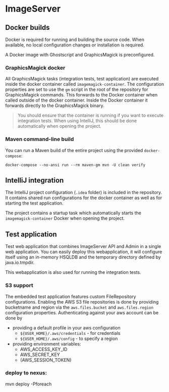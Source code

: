 # ImageServer

## Docker builds
Docker is required for running and building the source code.
When available, no local configuration changes or installation is required.

A Docker image with Ghostscript and GraphicsMagick is preconfigured.

### GraphicsMagick docker
All GraphicsMagick tasks (integration tests, test application) are executed inside the docker container called `imagemagick-container`.
The configuration properties are set to use the `gm` script in the root of the repository for GraphicsMagick commands.
This forwards to the Docker container when called outside of the docker container.
Inside the Docker container it forwards directly to the GraphicsMagick binary.

> You should ensure that the container is running if you want to execute integration tests. 
When using IntelliJ, this should be done automatically when opening the project.

### Maven command-line build

You can run a Maven build of the entire project using the provided `docker-compose`:

```docker-compose --no-ansi run --rm maven-gm mvn -U clean verify```

## IntelliJ integration
The IntelliJ project configuration (`.idea` folder) is included in the repository.
It contains shared run configurations for the docker container as well as for starting the test application.

The project contains a startup task which automatically starts the `imagemagick-container` Docker when opening the project.

## Test application 

Test web application that combines ImageServer API and Admin in a single web application.
You can easily deploy this webapplication, it will configure itself using an in-memory HSQLDB and the
temporary directory defined by java.io.tmpdir.

This webapplication is also used for running the integration tests.

### S3 support

The embedded test application features custom FileRepository configurations.
Enabling the AWS S3 file repositories is done by providing bucketname and region via the `aws.files.bucket` and `aws.files.region` configuration properties.
Authenticating against your aws account can be done by

* providing a default profile in your aws configuration 
    * `${USER_HOME}/.aws/credentials` - for credentials
    * `${USER_HOME}/.aws/config` - to specify a region
* providing environment variables:
    * AWS_ACCESS_KEY_ID
    * AWS_SECRET_KEY
    * (AWS_SESSION_TOKEN)

### deploy to nexus:
mvn deploy -Pforeach

